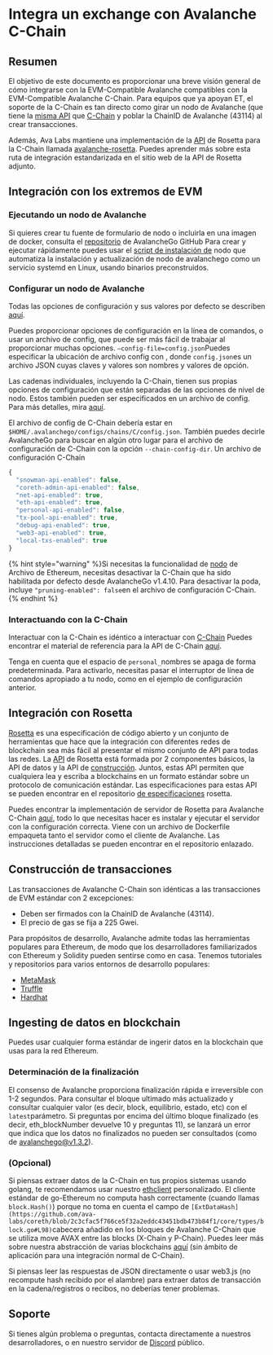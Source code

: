 # Integra un exchange con Avalanche C-Chain

## Resumen

El objetivo de este documento es proporcionar una breve visión general de cómo integrarse con la EVM-Compatible Avalanche compatibles con la EVM-Compatible Avalanche C-Chain. Para equipos que ya apoyan ET, el soporte de la C-Chain es tan directo como girar un nodo de Avalanche \(que tiene la [misma API](https://eth.wiki/json-rpc/API) que [C-Chain](https://geth.ethereum.org/docs/rpc/server) y poblar la ChainID de Avalanche \(43114\) al crear transacciones.

Además, Ava Labs mantiene una implementación de la [API](https://www.rosetta-api.org/) de Rosetta para la C-Chain llamada [avalanche-rosetta](https://github.com/ava-labs/avalanche-rosetta). Puedes aprender más sobre esta ruta de integración estandarizada en el sitio web de la API de Rosetta adjunto.

## Integración con los extremos de EVM

### Ejecutando un nodo de Avalanche

Si quieres crear tu fuente de formulario de nodo o incluirla en una imagen de docker, consulta el [repositorio](https://github.com/ava-labs/avalanchego) de AvalancheGo GitHub Para crear y ejecutar rápidamente puedes usar el [script de instalación de](../nodes-and-staking/set-up-node-with-installer.md) nodo que automatiza la instalación y actualización de nodo de avalanchego como un servicio systemd en Linux, usando binarios preconstruidos.

### Configurar un nodo de Avalanche

Todas las opciones de configuración y sus valores por defecto se describen [aquí](../../references/command-line-interface.md).

Puedes proporcionar opciones de configuración en la línea de comandos, o usar un archivo de config, que puede ser más fácil de trabajar al proporcionar muchas opciones. `—config-file=config.json`Puedes especificar la ubicación de archivo config con , donde `config.json`es un archivo JSON cuyas claves y valores son nombres y valores de opción.

Las cadenas individuales, incluyendo la C-Chain, tienen sus propias opciones de configuración que están separadas de las opciones de nivel de nodo. Estos también pueden ser especificados en un archivo de config. Para más detalles, mira [aquí](../../references/command-line-interface.md#chain-configs).

El archivo de config de C-Chain debería estar en `$HOME/.avalanchego/configs/chains/C/config.json`. También puedes decirle AvalancheGo para buscar en algún otro lugar para el archivo de configuración de C-Chain con la opción `--chain-config-dir`. Un archivo de configuración C-Chain

```javascript
{
  "snowman-api-enabled": false,
  "coreth-admin-api-enabled": false,
  "net-api-enabled": true,
  "eth-api-enabled": true,
  "personal-api-enabled": false,
  "tx-pool-api-enabled": true,
  "debug-api-enabled": true,
  "web3-api-enabled": true,
  "local-txs-enabled": true
}
```

{% hint style="warning" %}Si necesitas la funcionalidad de [nodo](https://ethereum.org/en/developers/docs/nodes-and-clients/#archive-node) de Archivo de Ethereum, necesitas desactivar la C-Chain que ha sido habilitada por defecto desde AvalancheGo v1.4.10. Para desactivar la poda, incluye `"pruning-enabled": false`en el archivo de configuración C-Chain.{% endhint %}

### Interactuando con la C-Chain

Interactuar con la C-Chain es idéntico a interactuar con [C-Chain](https://geth.ethereum.org/) Puedes encontrar el material de referencia para la API de C-Chain [aquí](../../avalanchego-apis/contract-chain-c-chain-api.md).

Tenga en cuenta que el espacio de `personal_`nombres se apaga de forma predeterminada. Para activarlo, necesitas pasar el interruptor de línea de comandos apropiado a tu nodo, como en el ejemplo de configuración anterior.

## Integración con Rosetta

[Rosetta](https://www.rosetta-api.org/) es una especificación de código abierto y un conjunto de herramientas que hace que la integración con diferentes redes de blockchain sea más fácil al presentar el mismo conjunto de API para todas las redes. La [API](https://www.rosetta-api.org/docs/data_api_introduction.html) de Rosetta está formada por 2 componentes básicos, la API de datos y la API de [construcción](https://www.rosetta-api.org/docs/construction_api_introduction.html). Juntos, estas API permiten que cualquiera lea y escriba a blockchains en un formato estándar sobre un protocolo de comunicación estándar. Las especificaciones para estas API se pueden encontrar en el repositorio [de especificaciones](https://github.com/coinbase/rosetta-specifications) rosetta.

Puedes encontrar la implementación de servidor de Rosetta para Avalanche C-Chain [aquí](https://github.com/ava-labs/avalanche-rosetta), todo lo que necesitas hacer es instalar y ejecutar el servidor con la configuración correcta. Viene con un archivo de Dockerfile empaqueta tanto el servidor como el cliente de Avalanche. Las instrucciones detalladas se pueden encontrar en el repositorio enlazado.

## Construcción de transacciones

Las transacciones de Avalanche C-Chain son idénticas a las transacciones de EVM estándar con 2 excepciones:

* Deben ser firmados con la ChainID de Avalanche \(43114\).
* El precio de gas se fija a 225 Gwei.

Para propósitos de desarrollo, Avalanche admite todas las herramientas populares para Ethereum, de modo que los desarrolladores familiarizados con Ethereum y Solidity pueden sentirse como en casa. Tenemos tutoriales y repositorios para varios entornos de desarrollo populares:

* [MetaMask](../smart-contracts/deploy-a-smart-contract-on-avalanche-using-remix-and-metamask.md)
* [Truffle](../smart-contracts/using-truffle-with-the-avalanche-c-chain.md)
* [Hardhat](../smart-contracts/using-hardhat-with-the-avalanche-c-chain.md)

## Ingesting de datos en blockchain

Puedes usar cualquier forma estándar de ingerir datos en la blockchain que usas para la red Ethereum.

### Determinación de la finalización

El consenso de Avalanche proporciona finalización rápida e irreversible con 1-2 segundos. Para consultar el bloque ultimado más actualizado y consultar cualquier valor \(es decir, block, equilibrio, estado, etc\) con el `latest`parámetro. Si preguntas por encima del último bloque finalizado \(es decir, eth\_blockNumber devuelve 10 y preguntas 11\), se lanzará un error que indica que los datos no finalizados no pueden ser consultados \(como de avalanchego@v1.3.2\).

### \(Opcional\)

Si piensas extraer datos de la C-Chain en tus propios sistemas usando golang, te recomendamos usar nuestro [ethclient](https://github.com/ava-labs/coreth/tree/master/ethclient) personalizado. El cliente estándar de go-Ethereum no computa hash correctamente \(cuando llamas `block.Hash()`\) porque no toma en cuenta el campo de `[ExtDataHash](https://github.com/ava-labs/coreth/blob/2c3cfac5f766ce5f32a2eddc43451bdb473b84f1/core/types/block.go#L98)`cabecera añadido en los bloques de Avalanche C-Chain que se utiliza move AVAX entre las blocks \(X-Chain y P-Chain\). Puedes leer más sobre nuestra abstracción de varias blockchains [aquí](../../../learn/platform-overview/) \(sin ámbito de aplicación para una integración normal de C-Chain\).

Si piensas leer las respuestas de JSON directamente o usar web3.js \(no recompute hash recibido por el alambre\) para extraer datos de transacción en la cadena/registros o recibos, no deberías tener problemas.

## Soporte

Si tienes algún problema o preguntas, contacta directamente a nuestros desarrolladores, o en nuestro servidor de [Discord](https://chat.avalabs.org/) público.

